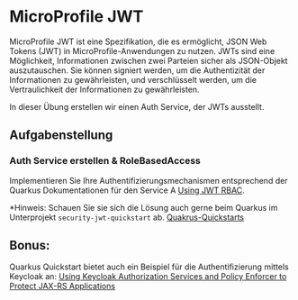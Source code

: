 # MicroProfile JWT

MicroProfile JWT ist eine Spezifikation, die es ermöglicht, JSON Web Tokens (JWT) in MicroProfile-Anwendungen zu nutzen.
JWTs sind eine Möglichkeit, Informationen zwischen zwei Parteien sicher als JSON-Objekt auszutauschen.
Sie können signiert werden, um die Authentizität der Informationen zu gewährleisten, und verschlüsselt werden, um die 
Vertraulichkeit der Informationen zu gewährleisten.

In dieser Übung erstellen wir einen Auth Service, der JWTs ausstellt. 

## Aufgabenstellung

### Auth Service erstellen & RoleBasedAccess

Implementieren Sie Ihre Authentifizierungsmechanismen entsprechend der Quarkus Dokumentationen für den 
Service A [Using JWT RBAC](https://quarkus.io/guides/security-jwt).

*Hinweis: Schauen Sie sie sich die Lösung auch gerne beim Quarkus im Unterprojekt `security-jwt-quickstart` ab. 
[Quakrus-Quickstarts](https://github.com/quarkusio/quarkus-quickstarts)

## Bonus: 

Quarkus Quickstart bietet auch ein Beispiel für die Authentifizierung mittels Keycloak an:
[Using Keycloak Authorization Services and Policy Enforcer to Protect JAX-RS Applications](https://github.com/quarkusio/quarkus-quickstarts/tree/main/security-keycloak-authorization-quickstart)